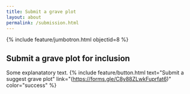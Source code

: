 ```yaml
---
title: Submit a grave plot
layout: about
permalink: /submission.html
---
```


{% include feature/jumbotron.html objectid=8 %}

## Submit a grave plot for inclusion
Some explanatatory text.
{% include feature/button.html text="Submit a suggest grave plot" link="(https://forms.gle/C8y88ZLwkFuprfat6)" color="success" %}
